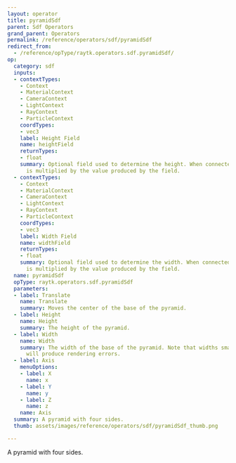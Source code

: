 ```yaml
---
layout: operator
title: pyramidSdf
parent: Sdf Operators
grand_parent: Operators
permalink: /reference/operators/sdf/pyramidSdf
redirect_from:
  - /reference/opType/raytk.operators.sdf.pyramidSdf/
op:
  category: sdf
  inputs:
  - contextTypes:
    - Context
    - MaterialContext
    - CameraContext
    - LightContext
    - RayContext
    - ParticleContext
    coordTypes:
    - vec3
    label: Height Field
    name: heightField
    returnTypes:
    - float
    summary: Optional field used to determine the height. When connected, the `Height`
      is multiplied by the value produced by the field.
  - contextTypes:
    - Context
    - MaterialContext
    - CameraContext
    - LightContext
    - RayContext
    - ParticleContext
    coordTypes:
    - vec3
    label: Width Field
    name: widthField
    returnTypes:
    - float
    summary: Optional field used to determine the width. When connected, the `Width`
      is multiplied by the value produced by the field.
  name: pyramidSdf
  opType: raytk.operators.sdf.pyramidSdf
  parameters:
  - label: Translate
    name: Translate
    summary: Moves the center of the base of the pyramid.
  - label: Height
    name: Height
    summary: The height of the pyramid.
  - label: Width
    name: Width
    summary: The width of the base of the pyramid. Note that widths smaller than 0.5
      will produce rendering errors.
  - label: Axis
    menuOptions:
    - label: X
      name: x
    - label: Y
      name: y
    - label: Z
      name: z
    name: Axis
  summary: A pyramid with four sides.
  thumb: assets/images/reference/operators/sdf/pyramidSdf_thumb.png

---
```



A pyramid with four sides.